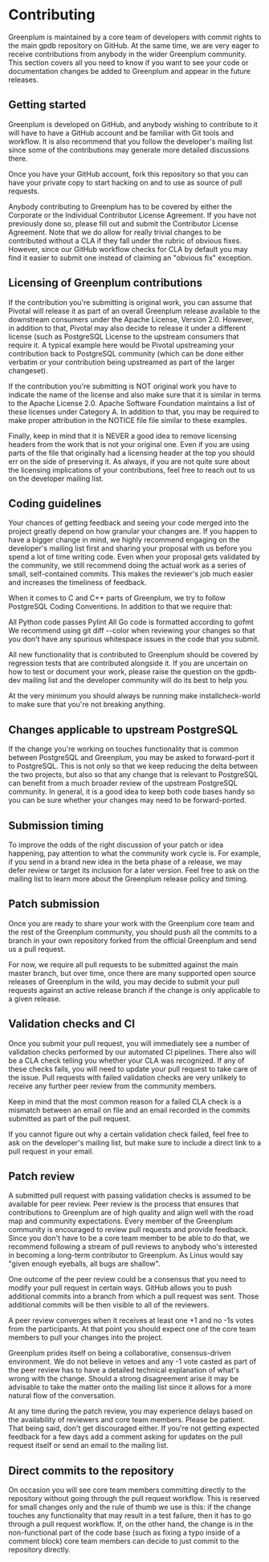 # Contributing

Greenplum is maintained by a core team of developers with commit rights to the main gpdb repository on GitHub. At the same time, we are very eager to receive contributions from anybody in the wider Greenplum community. This section covers all you need to know if you want to see your code or documentation changes be added to Greenplum and appear in the future releases.

## Getting started

Greenplum is developed on GitHub, and anybody wishing to contribute to it will have to have a GitHub account and be familiar with Git tools and workflow. It is also recommend that you follow the developer's mailing list since some of the contributions may generate more detailed discussions there.

Once you have your GitHub account, fork this repository so that you can have your private copy to start hacking on and to use as source of pull requests.

Anybody contributing to Greenplum has to be covered by either the Corporate or the Individual Contributor License Agreement. If you have not previously done so, please fill out and submit the Contributor License Agreement. Note that we do allow for really trivial changes to be contributed without a CLA if they fall under the rubric of obvious fixes. However, since our GitHub workflow checks for CLA by default you may find it easier to submit one instead of claiming an "obvious fix" exception.

## Licensing of Greenplum contributions

If the contribution you're submitting is original work, you can assume that Pivotal will release it as part of an overall Greenplum release available to the downstream consumers under the Apache License, Version 2.0. However, in addition to that, Pivotal may also decide to release it under a different license (such as PostgreSQL License to the upstream consumers that require it. A typical example here would be Pivotal upstreaming your contribution back to PostgreSQL community (which can be done either verbatim or your contribution being upstreamed as part of the larger changeset).

If the contribution you're submitting is NOT original work you have to indicate the name of the license and also make sure that it is similar in terms to the Apache License 2.0. Apache Software Foundation maintains a list of these licenses under Category A. In addition to that, you may be required to make proper attribution in the NOTICE file file similar to these examples.

Finally, keep in mind that it is NEVER a good idea to remove licensing headers from the work that is not your original one. Even if you are using parts of the file that originally had a licensing header at the top you should err on the side of preserving it. As always, if you are not quite sure about the licensing implications of your contributions, feel free to reach out to us on the developer mailing list.

## Coding guidelines

Your chances of getting feedback and seeing your code merged into the project greatly depend on how granular your changes are. If you happen to have a bigger change in mind, we highly recommend engaging on the developer's mailing list first and sharing your proposal with us before you spend a lot of time writing code. Even when your proposal gets validated by the community, we still recommend doing the actual work as a series of small, self-contained commits. This makes the reviewer's job much easier and increases the timeliness of feedback.

When it comes to C and C++ parts of Greenplum, we try to follow PostgreSQL Coding Conventions. In addition to that we require that:

All Python code passes Pylint
All Go code is formatted according to gofmt
We recommend using git diff --color when reviewing your changes so that you don't have any spurious whitespace issues in the code that you submit.

All new functionality that is contributed to Greenplum should be covered by regression tests that are contributed alongside it. If you are uncertain on how to test or document your work, please raise the question on the gpdb-dev mailing list and the developer community will do its best to help you.

At the very minimum you should always be running make installcheck-world to make sure that you're not breaking anything.

## Changes applicable to upstream PostgreSQL

If the change you're working on touches functionality that is common between PostgreSQL and Greenplum, you may be asked to forward-port it to PostgreSQL. This is not only so that we keep reducing the delta between the two projects, but also so that any change that is relevant to PostgreSQL can benefit from a much broader review of the upstream PostgreSQL community. In general, it is a good idea to keep both code bases handy so you can be sure whether your changes may need to be forward-ported.

## Submission timing

To improve the odds of the right discussion of your patch or idea happening, pay attention to what the community work cycle is. For example, if you send in a brand new idea in the beta phase of a release, we may defer review or target its inclusion for a later version. Feel free to ask on the mailing list to learn more about the Greenplum release policy and timing.

## Patch submission

Once you are ready to share your work with the Greenplum core team and the rest of the Greenplum community, you should push all the commits to a branch in your own repository forked from the official Greenplum and send us a pull request.

For now, we require all pull requests to be submitted against the main master branch, but over time, once there are many supported open source releases of Greenplum in the wild, you may decide to submit your pull requests against an active release branch if the change is only applicable to a given release.

## Validation checks and CI

Once you submit your pull request, you will immediately see a number of validation checks performed by our automated CI pipelines. There also will be a CLA check telling you whether your CLA was recognized. If any of these checks fails, you will need to update your pull request to take care of the issue. Pull requests with failed validation checks are very unlikely to receive any further peer review from the community members.

Keep in mind that the most common reason for a failed CLA check is a mismatch between an email on file and an email recorded in the commits submitted as part of the pull request.

If you cannot figure out why a certain validation check failed, feel free to ask on the developer's mailing list, but make sure to include a direct link to a pull request in your email.

## Patch review

A submitted pull request with passing validation checks is assumed to be available for peer review. Peer review is the process that ensures that contributions to Greenplum are of high quality and align well with the road map and community expectations. Every member of the Greenplum community is encouraged to review pull requests and provide feedback. Since you don't have to be a core team member to be able to do that, we recommend following a stream of pull reviews to anybody who's interested in becoming a long-term contributor to Greenplum. As Linus would say "given enough eyeballs, all bugs are shallow".

One outcome of the peer review could be a consensus that you need to modify your pull request in certain ways. GitHub allows you to push additional commits into a branch from which a pull request was sent. Those additional commits will be then visible to all of the reviewers.

A peer review converges when it receives at least one +1 and no -1s votes from the participants. At that point you should expect one of the core team members to pull your changes into the project.

Greenplum prides itself on being a collaborative, consensus-driven environment. We do not believe in vetoes and any -1 vote casted as part of the peer review has to have a detailed technical explanation of what's wrong with the change. Should a strong disagreement arise it may be advisable to take the matter onto the mailing list since it allows for a more natural flow of the conversation.

At any time during the patch review, you may experience delays based on the availability of reviewers and core team members. Please be patient. That being said, don't get discouraged either. If you're not getting expected feedback for a few days add a comment asking for updates on the pull request itself or send an email to the mailing list.

## Direct commits to the repository

On occasion you will see core team members committing directly to the repository without going through the pull request workflow. This is reserved for small changes only and the rule of thumb we use is this: if the change touches any functionality that may result in a test failure, then it has to go through a pull request workflow. If, on the other hand, the change is in the non-functional part of the code base (such as fixing a typo inside of a comment block) core team members can decide to just commit to the repository directly.
